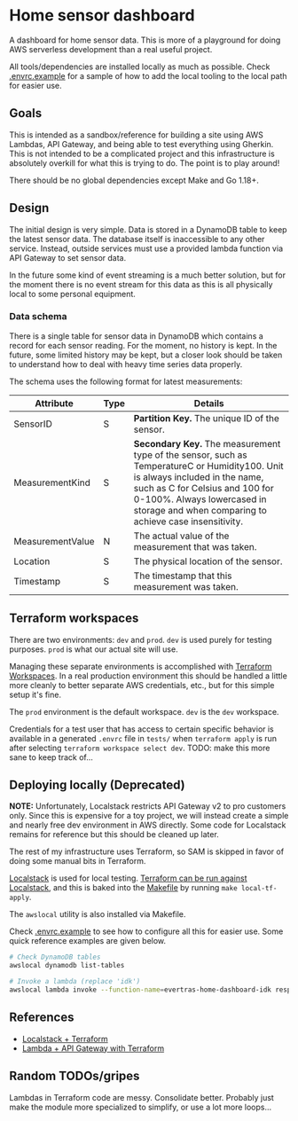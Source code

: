 # Home sensor dashboard

A dashboard for home sensor data. This is more of a playground for doing AWS
serverless development than a real useful project.

All tools/dependencies are installed locally as much as possible. Check
[.envrc.example](./.envrc.example) for a sample of how to add the local tooling
to the local path for easier use.

## Goals

This is intended as a sandbox/reference for building a site using AWS Lambdas,
API Gateway, and being able to test everything using Gherkin. This is not
intended to be a complicated project and this infrastructure is absolutely
overkill for what this is trying to do. The point is to play around!

There should be no global dependencies except Make and Go 1.18+.

## Design

The initial design is very simple. Data is stored in a DynamoDB table to keep
the latest sensor data. The database itself is inaccessible to any other
service. Instead, outside services must use a provided lambda function via API
Gateway to set sensor data.

In the future some kind of event streaming is a much better solution, but for
the moment there is no event stream for this data as this is all physically
local to some personal equipment.

### Data schema

There is a single table for sensor data in DynamoDB which contains a record for
each sensor reading. For the moment, no history is kept. In the future, some
limited history may be kept, but a closer look should be taken to understand
how to deal with heavy time series data properly.

The schema uses the following format for latest measurements:

| Attribute        | Type | Details                                                                                                                                                                                                                                                   |
| ---------------- | ---- | --------------------------------------------------------------------------------------------------------------------------------------------------------------------------------------------------------------------------------------------------------- |
| SensorID         | S    | **Partition Key.** The unique ID of the sensor.                                                                                                                                                                                                           |
| MeasurementKind  | S    | **Secondary Key.** The measurement type of the sensor, such as TemperatureC or Humidity100. Unit is always included in the name, such as C for Celsius and 100 for 0-100%. Always lowercased in storage and when comparing to achieve case insensitivity. |
| MeasurementValue | N    | The actual value of the measurement that was taken.                                                                                                                                                                                                       |
| Location         | S    | The physical location of the sensor.                                                                                                                                                                                                                      |
| Timestamp        | S    | The timestamp that this measurement was taken.                                                                                                                                                                                                            |

## Terraform workspaces

There are two environments: `dev` and `prod`. `dev` is used purely for testing
purposes. `prod` is what our actual site will use.

Managing these separate environments is accomplished with [Terraform
Workspaces](https://developer.hashicorp.com/terraform/language/state/workspaces).
In a real production environment this should be handled a little more cleanly to
better separate AWS credentials, etc., but for this simple setup it's fine.

The `prod` environment is the default workspace. `dev` is the `dev` workspace.

Credentials for a test user that has access to certain specific behavior is
available in a generated `.envrc` file in `tests/` when `terraform apply` is run
after selecting `terraform workspace select dev`. TODO: make this more sane to
keep track of...

## Deploying locally (Deprecated)

**NOTE:** Unfortunately, Localstack restricts API Gateway v2 to pro customers
only. Since this is expensive for a toy project, we will instead create a
simple and nearly free dev environment in AWS directly. Some code for
Localstack remains for reference but this should be cleaned up later.

The rest of my infrastructure uses Terraform, so SAM is skipped in favor of
doing some manual bits in Terraform.

[Localstack](https://github.com/localstack/localstack) is used for local
testing. [Terraform can be run against
Localstack](https://docs.localstack.cloud/integrations/terraform/), and this is
baked into the [Makefile](./Makefile) by running `make local-tf-apply`.

The `awslocal` utility is also installed via Makefile.

Check [.envrc.example](./.envrc.example) to see how to configure all this for
easier use. Some quick reference examples are given below.

```bash
# Check DynamoDB tables
awslocal dynamodb list-tables

# Invoke a lambda (replace 'idk')
awslocal lambda invoke --function-name=evertras-home-dashboard-idk response.json
```

## References

- [Localstack + Terraform](https://docs.localstack.cloud/integrations/terraform/)
- [Lambda + API Gateway with Terraform](https://learn.hashicorp.com/tutorials/terraform/lambda-api-gateway)

## Random TODOs/gripes

Lambdas in Terraform code are messy. Consolidate better. Probably just make
the module more specialized to simplify, or use a lot more loops...
